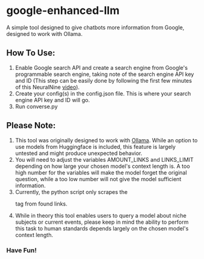 # google-enhanced-llm
A simple tool designed to give chatbots more information from Google, designed to work with Ollama.

## How To Use:
1. Enable Google search API and create a search engine from Google's programmable search engine, taking note of the search engine API key and ID (This step can be easily done by following the first few minutes of this NeuralNine [video](https://www.youtube.com/watch?v=TddYMNVV14g&t=518s)).
2. Create your config(s) in the config.json file. This is where your search engine API key and ID will go.
3. Run converse.py

## Please Note:
1. This tool was originally designed to work with [Ollama](https://github.com/ollama/ollama). While an option to use models from Huggingface is included, this feature is largely untested and might produce unexpected behavior.
2. You will need to adjust the variables AMOUNT_LINKS and LINKS_LIMIT depending on how large your chosen model's context length is. A too high number for the variables will make the model forget the original question, while a too low number will not give the model sufficient information.
4. Currently, the python script only scrapes the <p> tag from found links.
5. While in theory this tool enables users to query a model about niche subjects or current events, please keep in mind the ability to perform this task to human standards depends largely on the chosen model's context length.

### Have Fun!
